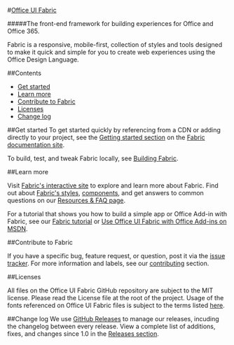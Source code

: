 #[Office UI Fabric](http://dev.office.com/fabric)

#####The front-end framework for building experiences for Office and Office 365.

Fabric is a responsive, mobile-first, collection of styles and tools designed to make it quick and simple for you to create web experiences using the Office Design Language.

##Contents

- [Get started](#get-started)
- [Learn more](#learn-more)
- [Contribute to Fabric](#contribute-to-fabric)
- [Licenses](#licenses)
- [Change log](#change-log)


##Get started
To get started quickly by referencing from a CDN or adding directly to your project, see the [Getting started section](http://dev.office.com/fabric/getting-started) on the [Fabric documentation site](http://dev.office.com/fabric).

To build, test, and tweak Fabric locally, see [Building Fabric](https://github.com/OfficeDev/Office-UI-Fabric/blob/master/ghdocs/BUILDING.md).


##Learn more

Visit [Fabric's interactive site](http://dev.office.com/fabric) to explore and learn more about Fabric. Find out about [Fabric's styles](http://dev.office.com/fabric/styles.html), [components](http://dev.office.com/fabric/components.html), and get answers to common questions on our [Resources & FAQ page](http://dev.office.com/fabric/gfabric-resources-and-faq.html).

For a tutorial that shows you how to build a simple app or Office Add-in with Fabric, see our [Fabric tutorial](https://github.com/OfficeDev/Office-UI-Fabric/blob/master/ghdocs/TUTORIAL.md) or [Use Office UI Fabric with Office Add-ins on MSDN](https://msdn.microsoft.com/EN-US/library/office/mt450443.aspx).


##Contribute to Fabric

If you have a specific bug, feature request, or question, post it via the [issue tracker](https://github.com/OfficeDev/Office-UI-Fabric/issues). For more information and labels, see our [contributing](https://github.com/OfficeDev/Office-UI-Fabric/blob/master/ghdocs/CONTRIBUTING.md) section.


##Licenses

All files on the Office UI Fabric GitHub repository are subject to the MIT license. Please read the License file at the root of the project. Usage of the fonts referenced on Office UI Fabric files is subject to the terms listed [here](http://aka.ms/fabric-font-license).


##Change log
We use [GitHub Releases](https://github.com/blog/1547-release-your-software) to manage our releases, incuding the changelog between every release. View a complete list of additions, fixes, and changes since 1.0 in the [Releases section](https://github.com/OfficeDev/Office-UI-Fabric/releases).
